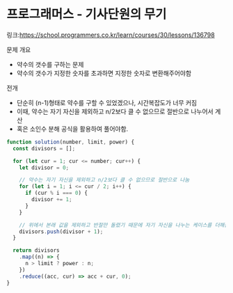 # 프로그래머스 - 기사단원의 무기

링크:https://school.programmers.co.kr/learn/courses/30/lessons/136798

문제 개요

- 약수의 갯수를 구하는 문제
- 약수의 갯수가 지정한 숫자를 초과하면 지정한 숫자로 변환해주어야함

전개

- 단순히 (n-1)형태로 약수를 구할 수 있었겠으나, 시간복잡도가 너무 커짐
- 이때, 약수는 자기 자신을 제외하고 n/2보다 클 수 없으므로 절반으로 나누어서 계산
- 혹은 소인수 분해 공식을 활용하여 풀어야함.

```js
function solution(number, limit, power) {
  const divisors = [];

  for (let cur = 1; cur <= number; cur++) {
    let divisor = 0;

    // 약수는 자기 자신을 제외하고 n/2보다 클 수 없으므로 절반으로 나눔
    for (let i = 1; i <= cur / 2; i++) {
      if (cur % i === 0) {
        divisor += 1;
      }
    }

    // 위에서 본래 값을 제외하고 반절만 돌렸기 때문에 자기 자신을 나누는 케이스를 더해줌
    divisors.push(divisor + 1);
  }

  return divisors
    .map((n) => {
      n > limit ? power : n;
    })
    .reduce((acc, cur) => acc + cur, 0);
}
```
